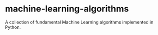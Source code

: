 # machine-learning-algorithms
A collection of fundamental Machine Learning algorithms implemented in Python.
